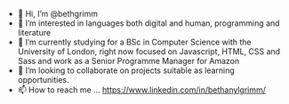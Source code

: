 - 👋 Hi, I’m @bethgrimm
- 👀 I’m interested in languages both digital and human, programming and literature 
- 🌱 I’m currently studying for a BSc in Computer Science with the University of London, right now focused on Javascript, HTML, CSS and Sass
and work as a Senior Programme Manager for Amazon
- 💞️ I’m looking to collaborate on projects suitable as learning opportunities.
- 📫 How to reach me ... https://www.linkedin.com/in/bethanylgrimm/
